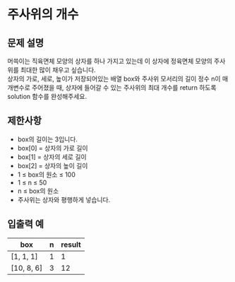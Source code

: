 # 주사위의 개수

## 문제 설명

머쓱이는 직육면체 모양의 상자를 하나 가지고 있는데 이 상자에 정육면체 모양의 주사위를 최대한 많이 채우고 싶습니다.  
상자의 가로, 세로, 높이가 저장되어있는 배열 box와 주사위 모서리의 길이 정수 n이 매개변수로 주어졌을 때, 상자에 들어갈 수 있는 주사위의 최대 개수를 return 하도록 solution 함수를 완성해주세요.  


## 제한사항

- box의 길이는 3입니다.
- box[0] = 상자의 가로 길이
- box[1] = 상자의 세로 길이
- box[2] = 상자의 높이 길이
- 1 ≤ box의 원소 ≤ 100
- 1 ≤ n ≤ 50
- n ≤ box의 원소
- 주사위는 상자와 평행하게 넣습니다.


## 입출력 예

| box        | n | result |
|------------|---|--------|
| [1, 1, 1]  | 1 | 1      |
| [10, 8, 6] | 3 | 12     |
